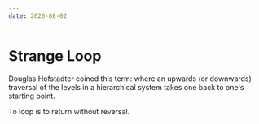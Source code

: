 ```yaml
---
date: 2020-08-02
---
```


# Strange Loop

Douglas Hofstadter coined this term: where an upwards (or downwards) traversal of the levels in a hierarchical system takes one back to one's starting point.

To loop is to return without reversal.
